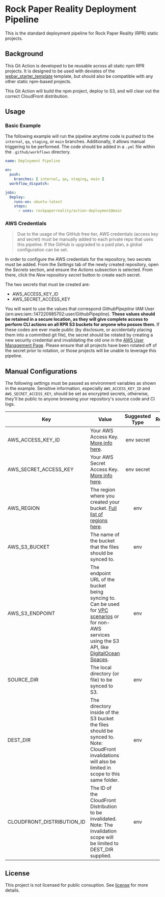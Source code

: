 # Rock Paper Reality Deployment Pipeline


This is the standard deployment pipeline for Rock Paper Reality (RPR) static projects.

## Background

This Git Action is developed to be reusable across all static npm RPR projects. It is designed to be used with deviates of the [webar_starter_template](https://github.com/rockpaperreality) template, but should also be compatible with any other static npm-based projects.

This Git Action will build the npm project, deploy to S3, and will clear out the correct CloudFront distribution.

## Usage

### Basic Example

The following example will run the pipeline anytime code is pushed to the `internal`, `qa`, `staging`, or `main` branches. Additionally, it allows manual triggering to be performed. The code should be added in a `.yml` file within the `.github/workflows` directory.

```yml
name: Deployment Pipeline

on:
  push:
    branches: [ internal, qa, staging, main ]
  workflow_dispatch:

jobs:
  Deploy:
    runs-on: ubuntu-latest
    steps:
      - uses: rockpaperreality/action-deployment@main
```

### AWS Credentials

> Due to the usage of the GitHub free tier, AWS credentials (access key and secret) must be manually added to each private repo that uses this pipeline. If the GitHub is upgraded to a paid plan, a global configuration can be set.

In order to configure the AWS credentials for the repository, two secrets must be added. From the *Settings* tab of the newly created repository, open the *Secrets* section, and ensure the *Actions* subsection is selected. From there, click the *New repository secret* button to create each secret.

The two secrets that must be created are:

  - AWS_ACCESS_KEY_ID
  - AWS_SECRET_ACCESS_KEY

You will want to use the values that correspond *GithubPipepline* IAM User (arn:aws:iam::147220985702:user/GithubPipepline). **These values should be retained in a secure location, as they will give complete access to perform CLI actions on all RPR S3 buckets for anyone who posses them.** If these codes are ever made public (by disclosure, or accidentally placing them into a committed git file), the secret should be rotated by creating a new security credential and invalidating the old one in the [AWS User Management Page](https://console.aws.amazon.com/iam/home#/users/GithubPipepline?section=security_credentials). Please ensure that all projects have been rotated off of the secret prior to rotation, or those projects will be unable to leverage this pipeline.

## Manual Configurations

The following settings must be passed as environment variables as shown in the example. Sensitive information, especially `AWS_ACCESS_KEY_ID` and `AWS_SECRET_ACCESS_KEY`, should be set as encrypted secrets, otherwise, they'll be public to anyone browsing your repository's source code and CI logs.

| Key | Value | Suggested Type | Required | Default |
| --- | ----- | :------------: | :------: | ------- |
| AWS_ACCESS_KEY_ID | Your AWS Access Key. [More info here](https://docs.aws.amazon.com/general/latest/gr/managing-aws-access-keys.html). | env secret | Yes |
| AWS_SECRET_ACCESS_KEY | Your AWS Secret Access Key. [More info here](https://docs.aws.amazon.com/general/latest/gr/managing-aws-access-keys.html). | env secret | Yes |
| AWS_REGION | The region where you created your bucket. [Full list of regions here](https://docs.aws.amazon.com/AWSEC2/latest/UserGuide/using-regions-availability-zones.html#concepts-available-regions). | env |  | `us-east-1` |
| AWS_S3_BUCKET | The name of the bucket that the files should be synced to. | env |  | `rpr.to` |
| AWS_S3_ENDPOINT | The endpoint URL of the bucket being syncing to. Can be used for [VPC scenarios](https://aws.amazon.com/blogs/aws/new-vpc-endpoint-for-amazon-s3/) or for non-AWS services using the S3 API, like [DigitalOcean Spaces](https://www.digitalocean.com/community/tools/adapting-an-existing-aws-s3-application-to-digitalocean-spaces). | env |  | Automatic (`s3.amazonaws.com` or AWS's region-specific equivalent) |
| SOURCE_DIR | The local directory (or file) to be synced to S3. | env |  | `dist` |
| DEST_DIR | The directory inside of the S3 bucket the files should be synced to. Note: CloudFront invalidations will also be limited in scope to this same folder. | env |  | Automatic (Uses the `Name` field from package.json) |
| CLOUDFRONT_DISTRIBUTION_ID | The ID of the CloudFront Distribution to be invalidated. Note: The invalidation scope will be limited to DEST_DIR supplied. | env |  | `E4ZE7H9ALLHAD` |

## License

This project is not licensed for public consuption. See [license](LICENSE.md) for more details.
